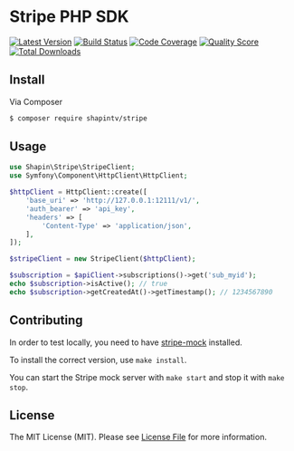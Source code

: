 # Stripe PHP SDK

[![Latest Version](https://img.shields.io/github/release/shapintv/stripe.svg?style=flat-square)](https://github.com/shapintv/stripe/releases)
[![Build Status](https://img.shields.io/travis/shapintv/stripe.svg?style=flat-square)](https://travis-ci.org/shapintv/stripe)
[![Code Coverage](https://img.shields.io/scrutinizer/coverage/g/shapintv/stripe.svg?style=flat-square)](https://scrutinizer-ci.com/g/shapintv/stripe)
[![Quality Score](https://img.shields.io/scrutinizer/g/shapintv/stripe.svg?style=flat-square)](https://scrutinizer-ci.com/g/shapintv/stripe)
[![Total Downloads](https://img.shields.io/packagist/dt/shapin/stripe.svg?style=flat-square)](https://packagist.org/packages/shapin/stripe)


## Install

Via Composer

``` bash
$ composer require shapintv/stripe
```

## Usage

``` php
use Shapin\Stripe\StripeClient;
use Symfony\Component\HttpClient\HttpClient;

$httpClient = HttpClient::create([
    'base_uri' => 'http://127.0.0.1:12111/v1/',
    'auth_bearer' => 'api_key',
    'headers' => [
        'Content-Type' => 'application/json',
    ],
]);

$stripeClient = new StripeClient($httpClient);

$subscription = $apiClient->subscriptions()->get('sub_myid');
echo $subscription->isActive(); // true
echo $subscription->getCreatedAt()->getTimestamp(); // 1234567890
```

## Contributing

In order to test locally, you need to have [stripe-mock](https://github.com/stripe/stripe-mock#usage) installed.

To install the correct version, use `make install`.

You can start the Stripe mock server with `make start` and stop it with `make stop`.

## License

The MIT License (MIT). Please see [License File](LICENSE) for more information.
